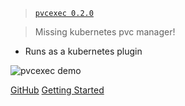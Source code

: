 <!-- _coverpage.md -->

> [`pvcexec 0.2.0`](https://github.com/kubextender/pvcexec/releases/latest)

> Missing kubernetes pvc manager!

- Runs as a kubernetes plugin

![pvcexec demo](/_media/pvcexec-demo.gif ':size=1240')

[GitHub](https://github.com/kubextender/pvcexec/)
[Getting Started](#getting-started)
